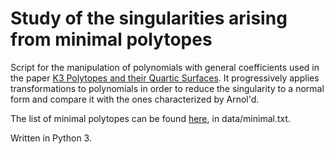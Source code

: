 # Study of the singularities arising from minimal polytopes

Script for the manipulation of polynomials with general coefficients used in the paper [K3 Polytopes and their Quartic Surfaces](https://arxiv.org/pdf/1806.02236.pdf). It progressively applies transformations to polynomials in order to reduce the singularity to a normal form and compare it with the ones characterized by Arnol'd.

The list of minimal polytopes can be found [here](https://github.com/gabrieleballetti/k3_polytopes), in data/minimal.txt.

Written in Python 3.
